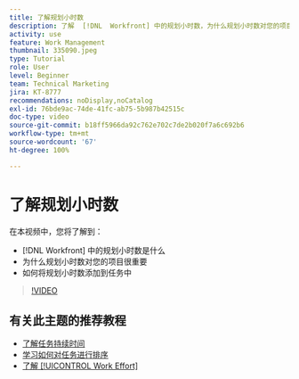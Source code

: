```yaml
---
title: 了解规划小时数
description: 了解  [!DNL  Workfront] 中的规划小时数，为什么规划小时数对您的项目很重要，以及如何将规划小时数添加到任务中。
activity: use
feature: Work Management
thumbnail: 335090.jpeg
type: Tutorial
role: User
level: Beginner
team: Technical Marketing
jira: KT-8777
recommendations: noDisplay,noCatalog
exl-id: 76bde9ac-74de-41fc-ab75-5b987b42515c
doc-type: video
source-git-commit: b18ff5966da92c762e702c7de2b020f7a6c692b6
workflow-type: tm+mt
source-wordcount: '67'
ht-degree: 100%

---
```


# 了解规划小时数

在本视频中，您将了解到：

* [!DNL  Workfront] 中的规划小时数是什么
* 为什么规划小时数对您的项目很重要
* 如何将规划小时数添加到任务中

>[!VIDEO](https://video.tv.adobe.com/v/335090/?quality=12&learn=on)


<!---
learn more urls:
Overview of task duration and duration type
Planned hours overview
--->

## 有关此主题的推荐教程

* [了解任务持续时间](/help/manage-work/tasks/understand-task-durations.md)
* [学习如何对任务进行排序](/help/manage-work/tasks/learn-to-sequence-tasks.md)
* [了解 [!UICONTROL Work Effort]](/help/manage-work/tasks/understand-work-effort.md)


